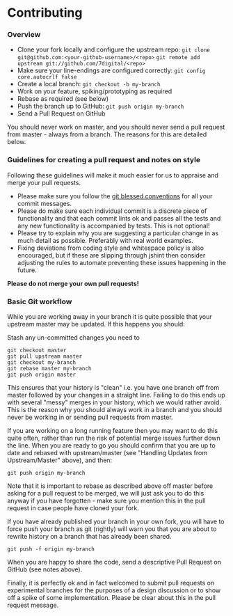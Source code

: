 # Contributing

### Overview

* Clone your fork locally and configure the upstream repo:
    `git clone git@github.com:<your-github-username>/<repo>`
    `git remote add upstream git://github.com/7digital/<repo>`
* Make sure your line-endings are configured correctly:
    `git config core.autocrlf false`
* Create a local branch:
    `git checkout -b my-branch`
* Work on your feature, spiking/prototyping as required
* Rebase as required (see below)
* Push the branch up to GitHub:
    `git push origin my-branch`
* Send a Pull Request on GitHub

You should never work on master, and you should never send a pull request from
master - always from a branch. The reasons for this are detailed below.

### Guidelines for creating a pull request and notes on style

Following these guidelines will make it much easier for us to appraise and
merge your pull requests.

* Please make sure you follow the [git blessed conventions](http://tbaggery.com/2008/04/19/a-note-about-git-commit-messages.html)
for all your commit messages.
* Please do make sure each individual commit is a discrete piece of functionality
and that each commit lints ok and passes all the tests and any new functionality is
accompanied by tests. This is not optional!
* Please try to explain why you are suggesting a particular change in as
much detail as possible.  Preferably with real world examples.
*  Fixing deviations from coding style and whitespace policy is also
encouraged, but if these are slipping through jshint then consider adjusting
the rules to automate preventing these issues happening in the future.

**Please do not merge your own pull requests!**

### Basic Git workflow

While you are working away in your branch it is quite possible that your
upstream master may be updated. If this happens you should:

Stash any un-committed changes you need to

    git checkout master
    git pull upstream master
    git checkout my-branch
    git rebase master my-branch
    git push origin master

This ensures that your history is "clean" i.e. you have one branch off from
master followed by your changes in a straight line. Failing to do this ends up
with several "messy" merges in your history, which we would rather avoid.
This is the reason why you should always work in a branch and you should never
be working in or sending pull requests from master.

If you are working on a long running feature then you may want to do this quite
often, rather than run the risk of potential merge issues further down the
line.  When you are ready to go you should confirm that you are up to date and
rebased with upstream/master (see "Handling Updates from Upstream/Master"
above), and then:

    git push origin my-branch

Note that it is important to rebase as described above off master before
asking for a pull request to be merged, we will just ask you to do this anyway
if you have forgotten - make sure you mention this in the pull request in case
people have cloned your fork.

If you have already published your branch in your own fork, you will have to
force push your branch as git (rightly) will warn you that you are about to
rewrite history on a branch that has already been shared.

    git push -f origin my-branch

When you are happy to share the code, send a descriptive Pull Request on GitHub
(see notes above).

Finally, it is perfectly ok and in fact welcomed to submit pull requests on
experimental branches for the purposes of a design discussion or to show off a
spike of some implementation. Please be clear about this in the pull request
message.
